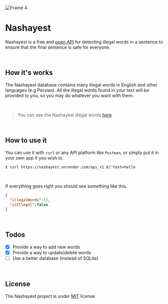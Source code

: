 ![Frame 4](https://user-images.githubusercontent.com/59373143/176819489-a4ed02c7-67e1-4c29-8dcc-05cc503fc89e.png)


# Nashayest
Nashayest is a free and [open API](https://en.wikipedia.org/wiki/Open_API) for detecting illegal words in a sentence to ensure that the final sentence is safe for everyone.  

<br />

## How it's works
The Nashayest database contains many illegal words in English and other languages (e.g Persian). All the illegal words found in your text will be provided to you, so you may do whatever you want with them.  

<br />

> You can see the Nashayest illegal words [here](https://nashayest.onrender.com/api_v1.0/words)

<br />

## How to use it
You can use it with `curl` or any API platform like `Postman`, or simply put it in your own app if you wish to.

```sh
$ curl https://nashayest.onrender.com/api_v1.0/?text=hello 
```

<br />

If everything goes right you should see something like this.  

```json
{
  "illegalWords":[],
  "isIllegal":false
}
```

<br />

## Todos

- [X] Provide a way to add new words
- [X] Provide a way to update/delete words
- [ ] Use a better database (instead of SQLite)

<br />

## License
The Nashayest project is under [MIT](https://github.com/sttatusx/nashayest/blob/main/LICENSE) license
